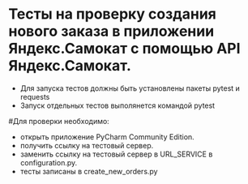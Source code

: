 ﻿# Тесты на проверку создания нового заказа в приложении Яндекс.Самокат с помощью API Яндекс.Самокат.
- Для запуска тестов должны быть установлены пакеты pytest и requests
- Запуск отдельных тестов выполянется командой pytest

#Для проверки необходимо: 
- открыть приложение PyCharm Community Edition.
- получить ссылку на тестовый сервер.
- заменить ссылку на тестовый сервер в URL_SERVICE в configuration.py.
- тесты записаны в create_new_orders.py